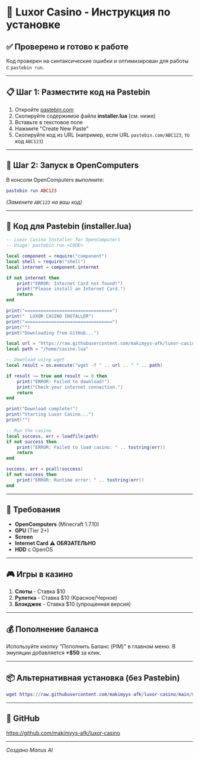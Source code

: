 # 🎰 Luxor Casino - Инструкция по установке

## ✅ Проверено и готово к работе

Код проверен на синтаксические ошибки и оптимизирован для работы с `pastebin run`.

---

## 📋 Шаг 1: Разместите код на Pastebin

1. Откройте [pastebin.com](https://pastebin.com)
2. Скопируйте содержимое файла **installer.lua** (см. ниже)
3. Вставьте в текстовое поле
4. Нажмите "Create New Paste"
5. Скопируйте код из URL (например, если URL `pastebin.com/ABC123`, то код `ABC123`)

---

## 🚀 Шаг 2: Запуск в OpenComputers

В консоли OpenComputers выполните:

```lua
pastebin run ABC123
```

*(Замените `ABC123` на ваш код)*

---

## 📝 Код для Pastebin (installer.lua)

```lua
-- Luxor Casino Installer for OpenComputers
-- Usage: pastebin run <CODE>

local component = require("component")
local shell = require("shell")
local internet = component.internet

if not internet then
    print("ERROR: Internet Card not found!")
    print("Please install an Internet Card.")
    return
end

print("=================================")
print("  LUXOR CASINO INSTALLER")
print("=================================")
print("")
print("Downloading from GitHub...")

local url = "https://raw.githubusercontent.com/makimyys-afk/luxor-casino/main/main.lua"
local path = "/home/casino.lua"

-- Download using wget
local result = os.execute("wget -f " .. url .. " " .. path)

if result ~= true and result ~= 0 then
    print("ERROR: Failed to download!")
    print("Check your internet connection.")
    return
end

print("Download complete!")
print("Starting Luxor Casino...")
print("")

-- Run the casino
local success, err = loadfile(path)
if not success then
    print("ERROR: Failed to load casino: " .. tostring(err))
    return
end

success, err = pcall(success)
if not success then
    print("ERROR: Runtime error: " .. tostring(err))
end
```

---

## 🔧 Требования

- **OpenComputers** (Minecraft 1.7.10)
- **GPU** (Tier 2+)
- **Screen**
- **Internet Card** ⚠️ **ОБЯЗАТЕЛЬНО**
- **HDD** с OpenOS

---

## 🎮 Игры в казино

1. **Слоты** - Ставка $10
2. **Рулетка** - Ставка $10 (Красное/Черное)
3. **Блэкджек** - Ставка $10 (упрощенная версия)

---

## 💰 Пополнение баланса

Используйте кнопку "Пополнить Баланс (PIM)" в главном меню.
В эмуляции добавляется **+$50** за клик.

---

## 📦 Альтернативная установка (без Pastebin)

```lua
wget https://raw.githubusercontent.com/makimyys-afk/luxor-casino/main/main.lua /home/casino.lua && lua /home/casino.lua
```

---

## 🔗 GitHub

https://github.com/makimyys-afk/luxor-casino

---

*Создано Manus AI*

